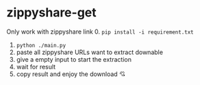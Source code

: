 ﻿# zippyshare-get
 Only work with zippyshare link
0. `pip install -i requirement.txt`
1. `python ./main.py`
2. paste all zippyshare URLs want to extract downable
3. give a empty input to start the extraction
4. wait for result
5. copy result and enjoy the download 💘
